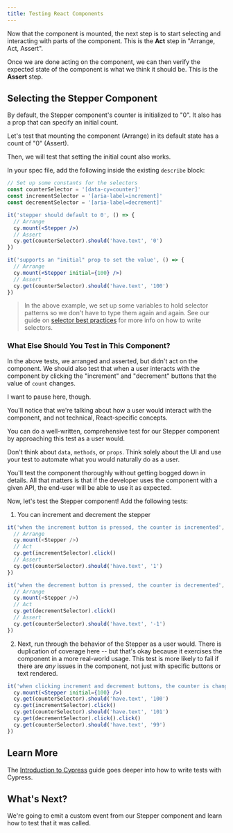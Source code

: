 ```yaml
---
title: Testing React Components
---
```


Now that the component is mounted, the next step is to start selecting and
interacting with parts of the component. This is the **Act** step in "Arrange,
Act, Assert".

Once we are done acting on the component, we can then verify the expected state
of the component is what we think it should be. This is the **Assert** step.

## Selecting the Stepper Component

By default, the Stepper component's counter is initialized to "0". It also has a
prop that can specify an initial count.

Let's test that mounting the component (Arrange) in its default state has a
count of "0" (Assert).

Then, we will test that setting the initial count also works.

In your spec file, add the following inside the existing `describe` block:

<code-group>
<code-block label="Stepper.cy.jsx" active>

```jsx
// Set up some constants for the selectors
const counterSelector = '[data-cy=counter]'
const incrementSelector = '[aria-label=increment]'
const decrementSelector = '[aria-label=decrement]'

it('stepper should default to 0', () => {
  // Arrange
  cy.mount(<Stepper />)
  // Assert
  cy.get(counterSelector).should('have.text', '0')
})

it('supports an "initial" prop to set the value', () => {
  // Arrange
  cy.mount(<Stepper initial={100} />)
  // Assert
  cy.get(counterSelector).should('have.text', '100')
})
```

> In the above example, we set up some variables to hold selector patterns so we
> don't have to type them again and again. See our guide on
> [selector best practices](/guides/references/best-practices#Selecting-Elements)
> for more info on how to write selectors.

</code-block>
</code-group>

### What Else Should You Test in This Component?

In the above tests, we arranged and asserted, but didn't act on the component.
We should also test that when a user interacts with the component by clicking
the "increment" and "decrement" buttons that the value of `count` changes.

I want to pause here, though.

You'll notice that we're talking about how a user would interact with the
component, and not technical, React-specific concepts.

You can do a well-written, comprehensive test for our Stepper component by
approaching this test as a user would.

Don't think about `data`, `methods`, or `props`. Think solely about the UI and
use your test to automate what you would naturally do as a user.

You'll test the component thoroughly without getting bogged down in details. All
that matters is that if the developer uses the component with a given API, the
end-user will be able to use it as expected.

Now, let's test the Stepper component! Add the following tests:

1. You can increment and decrement the stepper

<code-group>
<code-block label="Stepper.cy.jsx" active>

```js
it('when the increment button is pressed, the counter is incremented', () => {
  // Arrange
  cy.mount(<Stepper />)
  // Act
  cy.get(incrementSelector).click()
  // Assert
  cy.get(counterSelector).should('have.text', '1')
})

it('when the decrement button is pressed, the counter is decremented', () => {
  // Arrange
  cy.mount(<Stepper />)
  // Act
  cy.get(decrementSelector).click()
  // Assert
  cy.get(counterSelector).should('have.text', '-1')
})
```

</code-block>
</code-group>

2. Next, run through the behavior of the Stepper as a user would. There is
   duplication of coverage here -- but that's okay because it exercises the
   component in a more real-world usage. This test is more likely to fail if
   there are _any_ issues in the component, not just with specific buttons or
   text rendered.

<code-group>
<code-block label="Stepper.cy.jsx" active>

```jsx
it('when clicking increment and decrement buttons, the counter is changed as expected', () => {
  cy.mount(<Stepper initial={100} />)
  cy.get(counterSelector).should('have.text', '100')
  cy.get(incrementSelector).click()
  cy.get(counterSelector).should('have.text', '101')
  cy.get(decrementSelector).click().click()
  cy.get(counterSelector).should('have.text', '99')
})
```

</code-block>
</code-group>

</code-block>
</code-group>

## Learn More

The [Introduction to Cypress](/guides/core-concepts/introduction-to-cypress)
guide goes deeper into how to write tests with Cypress.

## What's Next?

We're going to emit a custom event from our Stepper component and learn how to
test that it was called.

<NavGuide prev="/guides/component-testing/mounting-react" next="/guides/component-testing/events-react" />

